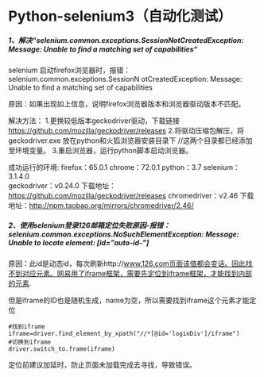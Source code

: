 # Python-selenium3（自动化测试）
##### 1、解决“selenium.common.exceptions.SessionNotCreatedException: Message: Unable to find a matching set of capabilities“

selenium 启动firefox浏览器时，报错：selenium.common.exceptions.SessionN otCreatedException:   Message: Unable to find a matching set of capabilities

原因：如果出现如上信息，说明firefox浏览器版本和浏览器驱动版本不匹配。

解决方法：
1.更换较低版本geckodriver驱动，下载链接 https://github.com/mozilla/geckodriver/releases
2.将驱动压缩包解压，将geckodriver.exe 放在python和火狐浏览器安装目录下 //这两个目录都已经添加至环境变量。
3.重启浏览器，运行python脚本启动浏览器。



成功运行的环境:
firefox：65.0.1
chrome：72.0.1
python：3.7
selenium：3.1.4.0              
geckodriver：v0.24.0         下载地址：https://github.com/mozilla/geckodriver/releases
chromedriver：v2.46	   下载地址：http://npm.taobao.org/mirrors/chromedriver/2.46/



#####	2、使用selenium登录126邮箱定位失败原因-报错：selenium.common.exceptions.NoSuchElementException: Message: Unable to locate element: [id="auto-id-"]

原因：此id是动态id，每次刷新http://www.126.com页面该值都会变话。因此找不到对应元素。网易用了iframe框架，需要先定位到iframe框架，才能找到内部的元素.

但是iframe的ID也是随机生成，name为空，所以需要找到iframe这个元素才能定位

```
#找到iframe
iframe=driver.find_element_by_xpath("//*[@id='loginDiv']/iframe")
#切换到iframe
driver.switch_to.frame(iframe)
```

定位前建议加延时，防止页面未加载完成去寻找，导致错误。

